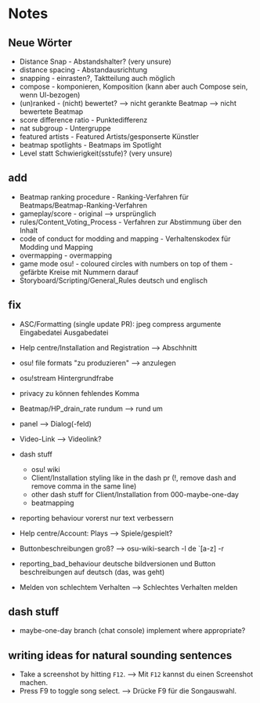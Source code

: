 # Notes

## Neue Wörter

- Distance Snap - Abstandshalter? (very unsure)
- distance spacing - Abstandausrichtung
- snapping - einrasten?, Taktteilung auch möglich
- compose - komponieren, Komposition (kann aber auch Compose sein, wenn UI-bezogen)
- (un)ranked - (nicht) bewertet? --> nicht gerankte Beatmap --> nicht bewertete Beatmap
- score difference ratio - Punktedifferenz
- nat subgroup - Untergruppe
- featured artists - Featured Artists/gesponserte Künstler
- beatmap spotlights - Beatmaps im Spotlight
- Level statt Schwierigkeit(sstufe)? (very unsure)

## add

- Beatmap ranking procedure - Ranking-Verfahren für Beatmaps/Beatmap-Ranking-Verfahren
- gameplay/score - original --> ursprünglich
- rules/Content_Voting_Process - Verfahren zur Abstimmung über den Inhalt
- code of conduct for modding and mapping - Verhaltenskodex für Modding und Mapping
- overmapping - overmapping
- game mode osu! - coloured circles with numbers on top of them - gefärbte Kreise mit Nummern darauf
- Storyboard/Scripting/General_Rules deutsch und englisch

## fix

- ASC/Formatting (single update PR): jpeg compress argumente Eingabedatei Ausgabedatei

- Help centre/Installation and Registration --> Abschhnitt
- osu! file formats "zu produzieren" --> anzulegen
- osu!stream Hintergrundfrabe
- privacy zu können fehlendes Komma<!--no native review of article-->
- Beatmap/HP_drain_rate rundum --> rund um<!--no native review of article-->
- panel --> Dialog(-feld)
- Video-Link --> Videolink?
- dash stuff
  - osu! wiki
  - Client/Installation styling like in the dash pr (!, remove dash and remove comma in the same line)
  - other dash stuff for Client/Installation from 000-maybe-one-day
  - beatmapping
- reporting behaviour vorerst nur text verbessern<!--PR: Eventually, I want to add German images, translate the button texts to German, and maybe rename the title to `Schlechtes Verhalten melden`, but that's for another PR-->

- Help centre/Account: Plays --> Spiele/gespielt?
- Buttonbeschreibungen groß? --> osu-wiki-search -l de `[a-z] -r
- reporting_bad_behaviour deutsche bildversionen und Button beschreibungen auf deutsch (das, was geht)
- Melden von schlechtem Verhalten --> Schlechtes Verhalten melden

## dash stuff

- maybe-one-day branch (chat console) implement where appropriate?

## writing ideas for natural sounding sentences

- Take a screenshot by hitting `F12`. --> Mit `F12` kannst du einen Screenshot machen.
- Press F9 to toggle song select. --> Drücke F9 für die Songauswahl.
